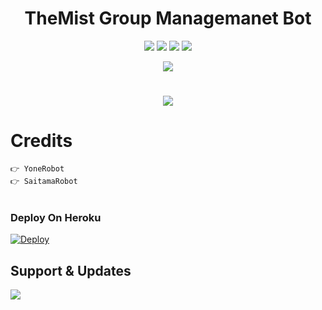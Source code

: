 <h1 align="center"><b>TheMist Group Managemanet Bot</b></h1>
<p align="center">
    <a href="https://github.com/TheSlashXD/TheMist"> <img src="https://img.shields.io/github/repo-size/TheSlashXD/TheMist?color=fuchsia&logo=github&logoColor=red&style=for-the-badge" /></a>
    <a href="https://github.com/TheSlashXD/TheMist/commits/prince"> <img src="https://img.shields.io/github/last-commit/TheSlashXD/TheMist?color=indigo&logo=github&logoColor=green&style=for-the-badge" /></a>
    <a href="https://github.com//TheSlashXD/TheMist/issues"> <img src="https://img.shields.io/github/issues/TheSlashXD/TheMist?color=green&logo=github&logoColor=yellow&style=for-the-badge" /></a>
    <a href="https://github.com/TheSlashXD/TheMist/network/members"> <img src="https://img.shields.io/github/forks/TheSlashXD/TheMist?color=olive&logo=github&logoColor=maroon&style=for-the-badge" /></a>  
    <a href="https://pypi.org/project/telethon/">
</p>
<p align="center">
  <img src="https://telegra.ph/file/bd45ece649cd544a1e2fb.png">
</p>
    
    
# <p align="center"><a href="https://github.com/TheSlashXD/TheMist"><img src="https://github-readme-stats.vercel.app/api/pin?username=TheSlashXD&show_icons=true&theme=dracula&hide_border=true&repo=TheMist"></a></p>
<p align="center">

# Credits 
```
👉 YoneRobot
👉 SaitamaRobot 


```
### Deploy On Heroku 


[![Deploy](https://www.herokucdn.com/deploy/button.svg)](https://heroku.com/deploy?template=https://github.com/TheSlashXD/TheMist)

## Support & Updates 
<a href="https://telegram.dog/TheSlashXD"><img src="https://img.shields.io/badge/Join-Updates%20Channel-black.svg?style=for-the-badge&logo=Telegram"></a>
